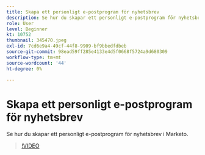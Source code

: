 ```yaml
---
title: Skapa ett personligt e-postprogram för nyhetsbrev
description: Se hur du skapar ett personligt e-postprogram för nyhetsbrev i Marketo.
role: User
level: Beginner
kt: 10752
thumbnail: 345470.jpeg
exl-id: 7cd6e9a4-49cf-44f8-9909-bf9bbedfdbeb
source-git-commit: 98ead59ff285e4133e4d5f0668f5724a9d680309
workflow-type: tm+mt
source-wordcount: '44'
ht-degree: 0%

---
```


# Skapa ett personligt e-postprogram för nyhetsbrev

Se hur du skapar ett personligt e-postprogram för nyhetsbrev i Marketo.

>[!VIDEO](https://video.tv.adobe.com/v/345470/?quality=12&learn=on)
